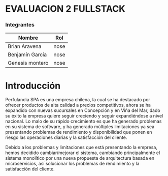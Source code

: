 # EVALUACION 2 FULLSTACK

### Integrantes

| Nombre          | Rol             |
|-----------------|-----------------|
| Brian Aravena   | nose   | 
| Benjamín García | nose    | 
| Genesis montero | nose| 

# Introducción
Perfulandia SPA es una empresa chilena, la cual se ha destacado por ofrecer productos de alta calidad a precios competitivos, ahora se ha expandido con nuevas sucursales en Concepción y en Viña del Mar, dado su éxito la empresa quiere seguir creciendo y seguir expandiéndose a nivel nacional. Lo malo de su rápido crecimiento es que ha generado problemas en su sistema de software, y ha generado múltiples limitaciones ya sea presentando problemas de rendimiento y disponibilidad que ponen en riesgo las operaciones diarias y la satisfacción del cliente.

Debido a los problemas y limitaciones que está presentando la empresa, hemos decidido cambiar/mejorar el sistema, cambiando principalmente el sistema monolítico por una nueva propuesta de arquitectura basada en microservicios, así solucionar los problemas  de rendimiento y la satisfacción del cliente.
